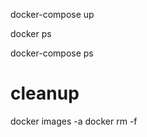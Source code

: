 docker-compose up

docker ps

docker-compose ps

# cleanup
docker images -a
docker rm -f <wordpress> <mariadb>